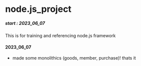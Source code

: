 # node.js_project

##### start : 2023_06_07
This is for training and referencing node.js framework

#### 2023_06_07
- made some monolithics (goods, member, purchase)! thats it

